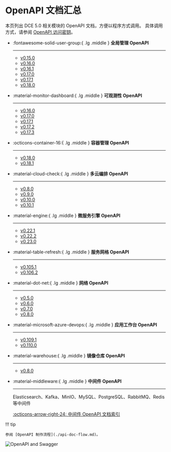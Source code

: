 # OpenAPI 文档汇总

本页列出 DCE 5.0 相关模块的 OpenAPI 文档，方便以程序方式调用。
具体调用方式，请参阅 [OpenAPI 访问密钥](https://docs.daocloud.io/ghippo/user-guide/personal-center/accesstoken/)。

<div class="grid cards" markdown>

-   :fontawesome-solid-user-group:{ .lg .middle } __全局管理 OpenAPI__

    ---

    - [v0.15.0](./ghippo/v0.15.0.md)
    - [v0.16.0](./ghippo/v0.16.0.md)
    - [v0.16.1](./ghippo/v0.16.1.md)
    - [v0.17.0](./ghippo/v0.17.0.md)
    - [v0.17.1](./ghippo/v0.17.1.md)
    - [v0.18.0](./ghippo/v0.18.0.md)

-   :material-monitor-dashboard:{ .lg .middle } __可观测性 OpenAPI__

    ---

    - [v0.16.0](./insight/v0.16.0.md)
    - [v0.17.0](./insight/v0.17.0.md)
    - [v0.17.1](./insight/v0.17.1.md)
    - [v0.17.2](./insight/v0.17.2.md)
    - [v0.17.3](./insight/v0.17.3.md)

-   :octicons-container-16:{ .lg .middle } __容器管理 OpenAPI__

    ---

    - [v0.18.0](./kpanda/v0.18.0.md)
    - [v0.18.1](./kpanda/v0.18.1.md)

-   :material-cloud-check:{ .lg .middle } __多云编排 OpenAPI__

    ---

    - [v0.8.0](./kairship/v0.8.0.md)
    - [v0.9.0](./kairship/v0.9.0.md)
    - [v0.10.0](./kairship/v0.10.0.md)
    - [v0.10.1](./kairship/v0.10.1.md)

-   :material-engine:{ .lg .middle } __微服务引擎 OpenAPI__

    ---

    - [v0.22.1](./skoala/v0.22.1.md)
    - [v0.22.2](./skoala/v0.22.2.md)
    - [v0.23.0](./skoala/v0.23.0.md)

-   :material-table-refresh:{ .lg .middle } __服务网格 OpenAPI__

    ---

    - [v0.105.1](./mspider/v0.105.1.md)
    - [v0.106.2](./mspider/v0.106.2.md)

-   :material-dot-net:{ .lg .middle } __网络 OpenAPI__

    ---

    - [v0.5.0](./spidernet/v0.5.0.md)
    - [v0.6.0](./spidernet/v0.6.0.md)
    - [v0.7.0](./spidernet/v0.7.0.md)
    - [v0.8.0](./spidernet/v0.8.0.md)

-   :material-microsoft-azure-devops:{ .lg .middle } __应用工作台 OpenAPI__

    ---

    - [v0.109.1](./amamba/v0.109.1.md)
    - [v0.110.0](./amamba/v0.110.0.md)

-   :material-warehouse:{ .lg .middle } __镜像仓库 OpenAPI__

    ---

    - [v0.8.0](./kangaroo/v0.8.0.md)

-   :material-middleware:{ .lg .middle } __中间件 OpenAPI__

    ---

    Elasticsearch、Kafka、MinIO、MySQL、PostgreSQL、RabbitMQ、Redis 等中间件

    [:octicons-arrow-right-24: 中间件 OpenAPI 文档索引](./midware.md)

</div>

!!! tip

    参阅 [OpenAPI 制作流程](./api-doc-flow.md)。

![OpenAPI and Swagger](https://docs.daocloud.io/daocloud-docs-images/docs/openapi/images/index.png)
